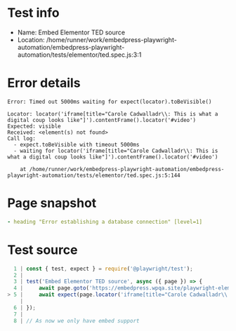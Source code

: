 # Test info

- Name: Embed Elementor TED source
- Location: /home/runner/work/embedpress-playwright-automation/embedpress-playwright-automation/tests/elementor/ted.spec.js:3:1

# Error details

```
Error: Timed out 5000ms waiting for expect(locator).toBeVisible()

Locator: locator('iframe[title="Carole Cadwalladr\\: This is what a digital coup looks like"]').contentFrame().locator('#video')
Expected: visible
Received: <element(s) not found>
Call log:
  - expect.toBeVisible with timeout 5000ms
  - waiting for locator('iframe[title="Carole Cadwalladr\\: This is what a digital coup looks like"]').contentFrame().locator('#video')

    at /home/runner/work/embedpress-playwright-automation/embedpress-playwright-automation/tests/elementor/ted.spec.js:5:144
```

# Page snapshot

```yaml
- heading "Error establishing a database connection" [level=1]
```

# Test source

```ts
  1 | const { test, expect } = require('@playwright/test');
  2 |
  3 | test('Embed Elementor TED source', async ({ page }) => {
  4 |     await page.goto('https://embedpress.wpqa.site/playwright-elementor/el-ted/');
> 5 |     await expect(page.locator('iframe[title="Carole Cadwalladr\\: This is what a digital coup looks like"]').contentFrame().locator('#video')).toBeVisible();
    |                                                                                                                                                ^ Error: Timed out 5000ms waiting for expect(locator).toBeVisible()
  6 | });
  7 |
  8 | // As now we only have embed support 
```